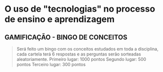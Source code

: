 # O uso de "tecnologias" no processo de ensino e aprendizagem
## GAMIFICAÇÃO - BINGO DE CONCEITOS
 
> Será feito um bingo com os conceitos estudados em toda a disciplina, cada cartela terá 6 respostas e as perguntas serão sorteadas aleatoriamente.
> Primeiro lugar: 1000 pontos
> Segundo lugar: 500 pontos
> Terceiro lugar: 300 pontos
